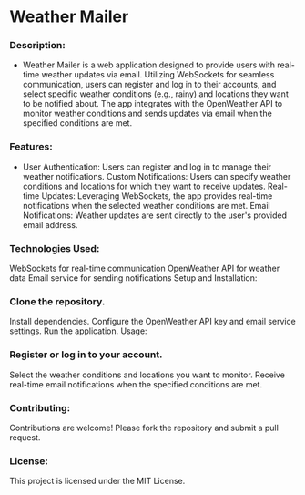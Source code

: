 # Weather Mailer
### Description:
- Weather Mailer is a web application designed to provide users with real-time weather updates via email. Utilizing WebSockets for seamless communication, users can register and log in to their accounts, and select specific weather conditions (e.g., rainy) and locations they want to be notified about. The app integrates with the OpenWeather API to monitor weather conditions and sends updates via email when the specified conditions are met.

### Features:

- User Authentication: Users can register and log in to manage their weather notifications.
Custom Notifications: Users can specify weather conditions and locations for which they want to receive updates.
Real-time Updates: Leveraging WebSockets, the app provides real-time notifications when the selected weather conditions are met.
Email Notifications: Weather updates are sent directly to the user's provided email address.

### Technologies Used:

WebSockets for real-time communication
OpenWeather API for weather data
Email service for sending notifications
Setup and Installation:

### Clone the repository.

Install dependencies.
Configure the OpenWeather API key and email service settings.
Run the application.
Usage:

### Register or log in to your account.

Select the weather conditions and locations you want to monitor.
Receive real-time email notifications when the specified conditions are met.

### Contributing:
Contributions are welcome! Please fork the repository and submit a pull request.

### License:
This project is licensed under the MIT License.